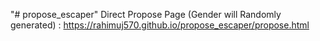 "# propose_escaper" 
Direct Propose Page (Gender will Randomly generated) : https://rahimuj570.github.io/propose_escaper/propose.html
